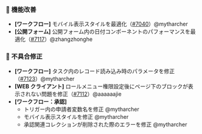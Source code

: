 ### 🚀 機能改善

* **[ワークフロー]** モバイル表示スタイルを最適化（[#7040](https://github.com/nocobase/nocobase/pull/7040)）@mytharcher
* **[公開フォーム]** 公開フォーム内の日付コンポーネントのパフォーマンスを最適化（[#7117](https://github.com/nocobase/nocobase/pull/7117)）@zhangzhonghe

### 🐛 不具合修正

* **[ワークフロー]** タスク内のレコード読み込み時のパラメータを修正（[#7123](https://github.com/nocobase/nocobase/pull/7123)）@mytharcher
* **[WEB クライアント]** ロールメニュー権限設定後にページ下のブロックが表示されない問題を修正（[#7112](https://github.com/nocobase/nocobase/pull/7112)）@aaaaaajie
* **[ワークフロー：承認]**
  * トリガー内の申請者変数名を修正 @mytharcher
  * モバイル表示スタイルを修正 @mytharcher
  * 承認関連コレクションが削除された際のエラーを修正 @mytharcher
